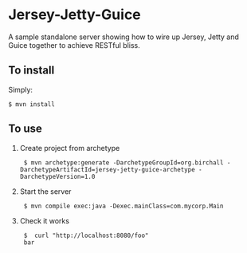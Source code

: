 Jersey-Jetty-Guice
====================

A sample standalone server showing how to wire up Jersey, Jetty and Guice together to achieve RESTful bliss.

To install
-----------

Simply:

	$ mvn install
  
To use
-------

1. Create project from archetype

		$ mvn archetype:generate -DarchetypeGroupId=org.birchall -DarchetypeArtifactId=jersey-jetty-guice-archetype -DarchetypeVersion=1.0
  
2. Start the server

		$ mvn compile exec:java -Dexec.mainClass=com.mycorp.Main
  
3. Check it works

		$  curl "http://localhost:8080/foo"
		bar
